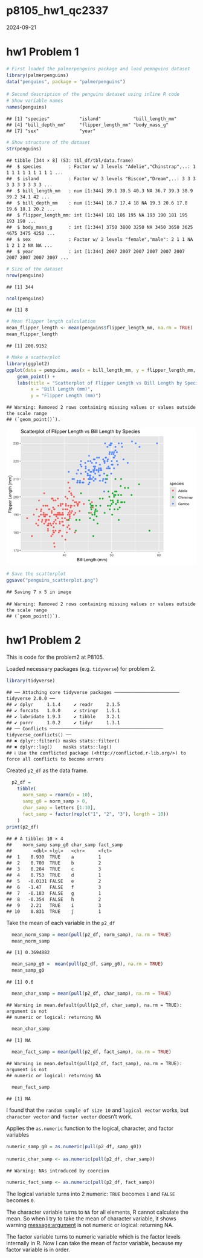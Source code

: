 p8105_hw1_qc2337
================
2024-09-21

# hw1 Problem 1

``` r
# First loaded the palmerpenguins package and load pemnguins dataset
library(palmerpenguins)
data("penguins", package = "palmerpenguins")

# Second description of the penguins dataset using inline R code
# Show variable names
names(penguins)
```

    ## [1] "species"           "island"            "bill_length_mm"   
    ## [4] "bill_depth_mm"     "flipper_length_mm" "body_mass_g"      
    ## [7] "sex"               "year"

``` r
# Show structure of the dataset
str(penguins)
```

    ## tibble [344 × 8] (S3: tbl_df/tbl/data.frame)
    ##  $ species          : Factor w/ 3 levels "Adelie","Chinstrap",..: 1 1 1 1 1 1 1 1 1 1 ...
    ##  $ island           : Factor w/ 3 levels "Biscoe","Dream",..: 3 3 3 3 3 3 3 3 3 3 ...
    ##  $ bill_length_mm   : num [1:344] 39.1 39.5 40.3 NA 36.7 39.3 38.9 39.2 34.1 42 ...
    ##  $ bill_depth_mm    : num [1:344] 18.7 17.4 18 NA 19.3 20.6 17.8 19.6 18.1 20.2 ...
    ##  $ flipper_length_mm: int [1:344] 181 186 195 NA 193 190 181 195 193 190 ...
    ##  $ body_mass_g      : int [1:344] 3750 3800 3250 NA 3450 3650 3625 4675 3475 4250 ...
    ##  $ sex              : Factor w/ 2 levels "female","male": 2 1 1 NA 1 2 1 2 NA NA ...
    ##  $ year             : int [1:344] 2007 2007 2007 2007 2007 2007 2007 2007 2007 2007 ...

``` r
# Size of the dataset
nrow(penguins)
```

    ## [1] 344

``` r
ncol(penguins)
```

    ## [1] 8

``` r
# Mean flipper length calculation
mean_flipper_length <- mean(penguins$flipper_length_mm, na.rm = TRUE)
mean_flipper_length
```

    ## [1] 200.9152

``` r
# Make a scatterplot
library(ggplot2)
ggplot(data = penguins, aes(x = bill_length_mm, y = flipper_length_mm, color = species)) +
    geom_point() + 
    labs(title = "Scatterplot of Flipper Length vs Bill Length by Species",
         x = "Bill Length (mm)",
         y = "Flipper Length (mm)")
```

    ## Warning: Removed 2 rows containing missing values or values outside the scale range
    ## (`geom_point()`).

![](p8105_hw1_qc2337_files/figure-gfm/unnamed-chunk-1-1.png)<!-- -->

``` r
# Save the scatterplot
ggsave("penguins_scatterplot.png")
```

    ## Saving 7 x 5 in image

    ## Warning: Removed 2 rows containing missing values or values outside the scale range
    ## (`geom_point()`).

# hw1 Problem 2

This is code for the problem2 at P8105.

Loaded necessary packages (e.g. `tidyverse`) for problem 2.

``` r
library(tidyverse)
```

    ## ── Attaching core tidyverse packages ──────────────────────── tidyverse 2.0.0 ──
    ## ✔ dplyr     1.1.4     ✔ readr     2.1.5
    ## ✔ forcats   1.0.0     ✔ stringr   1.5.1
    ## ✔ lubridate 1.9.3     ✔ tibble    3.2.1
    ## ✔ purrr     1.0.2     ✔ tidyr     1.3.1
    ## ── Conflicts ────────────────────────────────────────── tidyverse_conflicts() ──
    ## ✖ dplyr::filter() masks stats::filter()
    ## ✖ dplyr::lag()    masks stats::lag()
    ## ℹ Use the conflicted package (<http://conflicted.r-lib.org/>) to force all conflicts to become errors

Created `p2_df` as the data frame.

``` r
  p2_df = 
    tibble(
      norm_samp = rnorm(n = 10),
      samp_g0 = norm_samp > 0,
      char_samp = letters [1:10],
      fact_samp = factor(rep(c("1", "2", "3"), length = 10))
    )
print(p2_df)
```

    ## # A tibble: 10 × 4
    ##    norm_samp samp_g0 char_samp fact_samp
    ##        <dbl> <lgl>   <chr>     <fct>    
    ##  1    0.930  TRUE    a         1        
    ##  2    0.700  TRUE    b         2        
    ##  3    0.284  TRUE    c         3        
    ##  4    0.753  TRUE    d         1        
    ##  5   -0.0131 FALSE   e         2        
    ##  6   -1.47   FALSE   f         3        
    ##  7   -0.183  FALSE   g         1        
    ##  8   -0.354  FALSE   h         2        
    ##  9    2.21   TRUE    i         3        
    ## 10    0.831  TRUE    j         1

Take the mean of each variable in the `p2_df`

``` r
  mean_norm_samp = mean(pull(p2_df, norm_samp), na.rm = TRUE)
  mean_norm_samp 
```

    ## [1] 0.3694882

``` r
  mean_samp_g0 =  mean(pull(p2_df, samp_g0), na.rm = TRUE)
  mean_samp_g0
```

    ## [1] 0.6

``` r
  mean_char_samp = mean(pull(p2_df, char_samp), na.rm = TRUE)
```

    ## Warning in mean.default(pull(p2_df, char_samp), na.rm = TRUE): argument is not
    ## numeric or logical: returning NA

``` r
  mean_char_samp
```

    ## [1] NA

``` r
  mean_fact_samp = mean(pull(p2_df, fact_samp), na.rm = TRUE)
```

    ## Warning in mean.default(pull(p2_df, fact_samp), na.rm = TRUE): argument is not
    ## numeric or logical: returning NA

``` r
  mean_fact_samp
```

    ## [1] NA

I found that the `random sample of size 10` and `logical vector` works,
but `character vector` and `factor vector` doesn’t work.

Applies the `as.numeric` function to the logical, character, and factor
variables

``` r
numeric_samp_g0 = as.numeric(pull(p2_df, samp_g0))

numeric_char_samp <- as.numeric(pull(p2_df, char_samp))
```

    ## Warning: NAs introduced by coercion

``` r
numeric_fact_samp <- as.numeric(pull(p2_df, fact_samp))
```

The logical variable turns into 2 numeric: `TRUE` becomes `1` and
`FALSE` becomes `0`.

The character variable turns to `NA` for all elements, R cannot
calculate the mean. So when I try to take the mean of character
variable, it shows warning <message:argument> is not numeric or logical:
returning NA.

The factor variable turns to numeric variable which is the factor levels
internally in R. Now I can take the mean of factor variable, because my
factor variable is in order.
